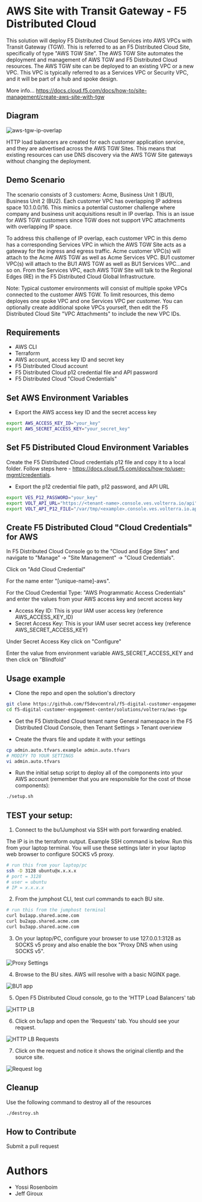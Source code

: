 # AWS Site with Transit Gateway - F5 Distributed Cloud

This solution will deploy F5 Distributed Cloud Services into AWS VPCs with Transit Gateway (TGW). This is referred to as an F5 Distributed Cloud Site, specifically of type "AWS TGW Site". The AWS TGW Site automates the deployment and management of AWS TGW and F5 Distributed Cloud resources. The AWS TGW site can be deployed to an existing VPC or a new VPC. This VPC is typically referred to as a Services VPC or Security VPC, and it will be part of a hub and spoke design.

More info...
https://docs.cloud.f5.com/docs/how-to/site-management/create-aws-site-with-tgw

## Diagram

![aws-tgw-ip-overlap](images/aws-tgw-ip-overlap.png)

HTTP load balancers are created for each customer application service, and they are advertised across the AWS TGW Sites. This means that existing resources can use DNS discovery via the AWS TGW Site gateways without changing the deployment.

## Demo Scenario

The scenario consists of 3 customers: Acme, Business Unit 1 (BU1), Business Unit 2 (BU2). Each customer VPC has overlapping IP address space 10.1.0.0/16. This mimics a potential customer challenge where company and business unit acquisitions result in IP overlap. This is an issue for AWS TGW customers since TGW does not support VPC attachments with overlapping IP space.

To address this challenge of IP overlap, each customer VPC in this demo has a corresponding Services VPC in which the AWS TGW Site acts as a gateway for the ingress and egress traffic. Acme customer VPC(s) will attach to the Acme AWS TGW as well as Acme Services VPC. BU1 customer VPC(s) will attach to the BU1 AWS TGW as well as BU1 Services VPC...and so on. From the Services VPC, each AWS TGW Site will talk to the Regional Edges (RE) in the F5 Distributed Cloud Global Infrastructure.

Note: Typical customer environments will consist of multiple spoke VPCs connected to the customer AWS TGW. To limit resources, this demo deployes one spoke VPC and one Services VPC per customer. You can optionally create additional spoke VPCs yourself, then edit the F5 Distributed Cloud Site "VPC Attachments" to include the new VPC IDs.

## Requirements

- AWS CLI
- Terraform
- AWS account, access key ID and secret key
- F5 Distributed Cloud account
- F5 Distributed Cloud p12 credential file and API password
- F5 Distributed Cloud "Cloud Credentials"

## Set AWS Environment Variables

- Export the AWS access key ID and the secret access key

```bash
export AWS_ACCESS_KEY_ID="your_key"
export AWS_SECRET_ACCESS_KEY="your_secret_key"
```

## Set F5 Distributed Cloud Environment Variables

Create the F5 Distributed Cloud credentials p12 file and copy it to a local folder. Follow steps here - https://docs.cloud.f5.com/docs/how-to/user-mgmt/credentials.

- Export the p12 credential file path, p12 password, and API URL

```bash
export VES_P12_PASSWORD="your_key"
export VOLT_API_URL="https://<tenant-name>.console.ves.volterra.io/api"
export VOLT_API_P12_FILE="/var/tmp/<example>.console.ves.volterra.io.api-creds.p12"
```

## Create F5 Distributed Cloud "Cloud Credentials" for AWS

In F5 Distributed Cloud Console go to the "Cloud and Edge Sites" and navigate to "Manage" -> "Site Management" -> "Cloud Credentials".

Click on "Add Cloud Credential"

For the name enter "[unique-name]-aws".

For the Cloud Credential Type: "AWS Programmatic Access Credentials" and enter the values from your AWS access key and secret access key

- Access Key ID: This is your IAM user access key (reference AWS_ACCESS_KEY_ID)
- Secret Access Key: This is your IAM user secret access key (reference AWS_SECRET_ACCESS_KEY)

Under Secret Access Key click on "Configure"

Enter the value from environment variable AWS_SECRET_ACCESS_KEY and then click on "Blindfold"

## Usage example

- Clone the repo and open the solution's directory
```bash
git clone https://github.com/f5devcentral/f5-digital-customer-engagement-center
cd f5-digital-customer-engagement-center/solutions/volterra/aws-tgw
```

- Get the F5 Distributed Cloud tenant name
General namespace in the F5 Distributed Cloud Console, then Tenant Settings > Tenant overview

- Create the tfvars file and update it with your settings

```bash
cp admin.auto.tfvars.example admin.auto.tfvars
# MODIFY TO YOUR SETTINGS
vi admin.auto.tfvars
```

- Run the initial setup script to deploy all of the components into your AWS account (remember that you are responsible for the cost of those components):

```bash
./setup.sh
```

## TEST your setup:

1. Connect to the bu1Jumphost via SSH with port forwarding enabled.

The IP is in the terraform output. Example SSH command is below. Run this from your laptop terminal. You will use these settings later in your laptop web browser to configure SOCKS v5 proxy.

```bash
# run this from your laptop/pc
ssh -D 3128 ubuntu@x.x.x.x
# port = 3128
# user = ubuntu
# IP = x.x.x.x
```

2. From the jumphost CLI, test curl commands to each BU site.

```bash
# run this from the jumphost terminal
curl bu1app.shared.acme.com
curl bu2app.shared.acme.com
curl bu3app.shared.acme.com
```

3. On your laptop/PC, configure your browser to use 127.0.0.1:3128 as SOCKS v5 proxy and also enable the box "Proxy DNS when using SOCKS v5".

![Proxy Settings](images/proxy-socks.png)

4. Browse to the BU sites. AWS will resolve with a basic NGINX page.

![BU1 app](images/bu1app.png)

5. Open F5 Distributed Cloud console, go to the 'HTTP Load Balancers' tab

![HTTP LB](images/httplb-tab.png)

6. Click on bu1app and open the 'Requests' tab. You should see your request.

![HTTP LB Requests](images/httplb-requests.png)

7. Click on the request and notice it shows the original clientIp and the source site.

![Request log](images/httplb-client-ip.png)

## Cleanup
Use the following command to destroy all of the resources

```bash
./destroy.sh
```

## How to Contribute

Submit a pull request

# Authors
- Yossi Rosenboim
- Jeff Giroux
